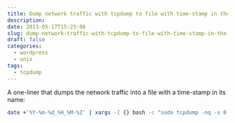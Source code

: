 ```yaml
---
title: Dump network traffic with tcpdump to file with time-stamp in the filename
description: 
date: 2013-05-17T15:23:00
slug: dump-network-traffic-with-tcpdump-to-file-with-time-stamp-in-the-filename
draft: false
categories:
  - wordpress
  - unix
tags:
  - tcpdump
---
```


A one-liner that dumps the network traffic into a file with a time-stamp in its name: 

```bash
date +'%Y-%m-%d_%H_%M-%Z' | xargs -I {} bash -c "sudo tcpdump -nq -s 0 -i eth0 -w ./tcpdump-{}.pcap"
```
